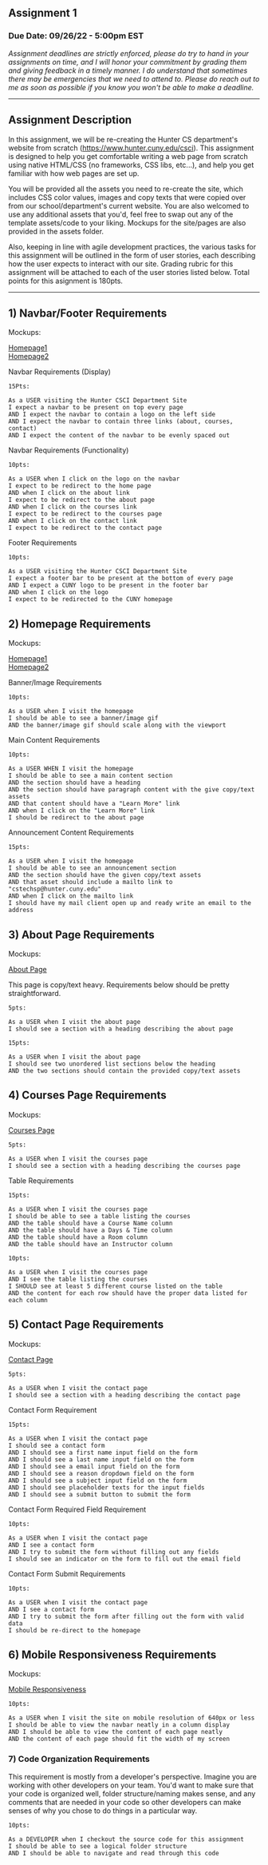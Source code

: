 ## Assignment 1
### Due Date: 09/26/22 - 5:00pm EST

*Assignment deadlines are strictly enforced, please do try to hand in your assignments on time, and I will honor your commitment by grading them and giving feedback in a timely manner. I do understand that sometimes there may be emergencies that we need to attend to. Please do reach out to me as soon as possible if you know you won't be able to make a deadline.*

---

## Assignment Description

In this assignment, we will be re-creating the Hunter CS department's website from scratch (https://www.hunter.cuny.edu/csci). This assignment is designed to help you get comfortable writing a web page from scratch using native HTML/CSS (no frameworks, CSS libs, etc...), and help you get familiar with how web pages are set up.

You will be provided all the assets you need to re-create the site, which includes CSS color values, images and copy texts that were copied over from our school/department's current website. You are also welcomed to use any additional assets that you'd, feel free to swap out any of the template assets/code to your liking. Mockups for the site/pages are also provided in the assets folder.

Also, keeping in line with agile development practices, the various tasks for this assignment will be outlined in the form of user stories, each describing how the user expects to interact with our site. Grading rubric for this assignment will be attached to each of the user stories listed below. Total points for this asignment is 180pts.

---

## 1) Navbar/Footer Requirements

Mockups:

[Homepage1](./assets/mockup_home1.png)</br>
[Homepage2](./assets/mockup_home2.png)

Navbar Requirements (Display)

```text
15Pts:

As a USER visiting the Hunter CSCI Department Site
I expect a navbar to be present on top every page
AND I expect the navbar to contain a logo on the left side
AND I expect the navbar to contain three links (about, courses, contact)
AND I expect the content of the navbar to be evenly spaced out
```

Navbar Requirements (Functionality)
```text
10pts:

As a USER when I click on the logo on the navbar
I expect to be redirect to the home page
AND when I click on the about link
I expect to be redirect to the about page
AND when I click on the courses link
I expect to be redirect to the courses page
AND when I click on the contact link 
I expect to be redirect to the contact page
```

Footer Requirements
```text
10pts:

As a USER visiting the Hunter CSCI Department Site
I expect a footer bar to be present at the bottom of every page
AND I expect a CUNY logo to be present in the footer bar
AND when I click on the logo
I expect to be redirected to the CUNY homepage
```

## 2) Homepage Requirements

Mockups:

[Homepage1](./assets/mockup_home1.png)</br>
[Homepage2](./assets/mockup_home2.png)

Banner/Image Requirements
```text
10pts:

As a USER when I visit the homepage
I should be able to see a banner/image gif
AND the banner/image gif should scale along with the viewport
```

Main Content Requirements
```text
10pts:

As a USER WHEN I visit the homepage
I should be able to see a main content section
AND the section should have a heading
AND the section should have paragraph content with the give copy/text assets
AND that content should have a "Learn More" link
AND when I click on the "Learn More" link
I should be redirect to the about page
```

Announcement Content Requirements
```text
15pts:

As a USER when I visit the homepage
I should be able to see an announcement section
AND the section should have the given copy/text assets
AND that asset should include a mailto link to "cstechsp@hunter.cuny.edu"
AND when I click on the mailto link
I should have my mail client open up and ready write an email to the address
```

## 3) About Page Requirements
Mockups:

[About Page](./assets/mockup_about.png)

This page is copy/text heavy. Requirements below should be pretty straightforward.

```text
5pts:

As a USER when I visit the about page
I should see a section with a heading describing the about page
```

```text
15pts:

As a USER when I visit the about page
I should see two unordered list sections below the heading
AND the two sections should contain the provided copy/text assets
```

## 4) Courses Page Requirements
Mockups:

[Courses Page](./assets/mockup_courses.png)

```text
5pts:

As a USER when I visit the courses page
I should see a section with a heading describing the courses page
```

Table Requirements
```text
15pts:

As a USER when I visit the courses page
I should be able to see a table listing the courses
AND the table should have a Course Name column
AND the table should have a Days & Time column
AND the table should have a Room column
AND the table should have an Instructor column
```

```text
10pts:

As a USER when I visit the courses page
AND I see the table listing the courses
I SHOULD see at least 5 different course listed on the table
AND the content for each row should have the proper data listed for each column
```

## 5) Contact Page Requirements
Mockups:

[Contact Page](./assets/mockup_contact.png)

```text
5pts:

As a USER when I visit the contact page
I should see a section with a heading describing the contact page
```

Contact Form Requirement
```text
15pts:

As a USER when I visit the contact page
I should see a contact form
AND I should see a first name input field on the form
AND I should see a last name input field on the form
AND I should see a email input field on the form
AND I should see a reason dropdown field on the form
AND I should see a subject input field on the form
AND I should see placeholder texts for the input fields
AND I should see a submit button to submit the form
```

Contact Form Required Field Requirement
```text
10pts:

As a USER when I visit the contact page
AND I see a contact form
AND I try to submit the form without filling out any fields
I should see an indicator on the form to fill out the email field
```

Contact Form Submit Requirements
```text
10pts:

As a USER when I visit the contact page
AND I see a contact form
AND I try to submit the form after filling out the form with valid data
I should be re-direct to the homepage
```

## 6) Mobile Responsiveness Requirements
Mockups:

[Mobile Responsiveness](./assets/mockup_mobile.png)

```text
10pts:

As a USER when I visit the site on mobile resolution of 640px or less
I should be able to view the navbar neatly in a column display
AND I should be able to view the content of each page neatly
AND the content of each page should fit the width of my screen
```

### 7) Code Organization Requirements

This requirement is mostly from a developer's perspective. Imagine you are working with other developers on your team. You'd want to make sure that your code is organized well, folder structure/naming makes sense, and any comments that are needed in your code so other developers can make senses of why you chose to do things in a particular way. 

```text
10pts:

As a DEVELOPER when I checkout the source code for this assignment
I should be able to see a logical folder structure
AND I should be able to navigate and read through this code 
```